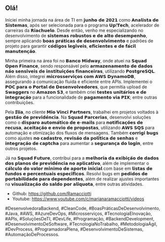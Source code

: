 ## Olá!

Iniciei minha jornada na área de TI em 𝗷𝘂𝗻𝗵𝗼 𝗱𝗲 𝟮𝟬𝟮𝟭 como 𝗔𝗻𝗮𝗹𝗶𝘀𝘁𝗮 𝗱𝗲 𝗦𝗶𝘀𝘁𝗲𝗺𝗮𝘀, após ser selecionada para o programa 𝗨𝗽!𝗧𝗲𝗰𝗵, acelerador de carreiras da 𝗥𝗶𝗮𝗰𝗵𝘂𝗲𝗹𝗼. Desde então, venho me especializando no desenvolvimento de 𝘀𝗶𝘀𝘁𝗲𝗺𝗮𝘀 𝗿𝗼𝗯𝘂𝘀𝘁𝗼𝘀 𝗲 𝗱𝗲 𝗮𝗹𝘁𝗼 𝗱𝗲𝘀𝗲𝗺𝗽𝗲𝗻𝗵𝗼, sempre aplicando 𝗯𝗼𝗮𝘀 𝗽𝗿𝗮́𝘁𝗶𝗰𝗮𝘀 𝗱𝗲 𝗱𝗲𝘀𝗲𝗻𝘃𝗼𝗹𝘃𝗶𝗺𝗲𝗻𝘁𝗼 e padrões de projeto para garantir 𝗰𝗼́𝗱𝗶𝗴𝗼𝘀 𝗹𝗲𝗴𝗶́𝘃𝗲𝗶𝘀, 𝗲𝗳𝗶𝗰𝗶𝗲𝗻𝘁𝗲𝘀 𝗲 𝗱𝗲 𝗳𝗮́𝗰𝗶𝗹 𝗺𝗮𝗻𝘂𝘁𝗲𝗻𝗰̧𝗮̃𝗼.

Minha primeira na área foi no 𝗕𝗮𝗻𝗰𝗼 𝗠𝗶𝗱𝘄𝗮𝘆, onde atuei na 𝗦𝗾𝘂𝗮𝗱 𝗢𝗽𝗲𝗻 𝗙𝗶𝗻𝗮𝗻𝗰𝗲, sendo responsável pelo 𝗮𝗿𝗺𝗮𝘇𝗲𝗻𝗮𝗺𝗲𝗻𝘁𝗼 𝗱𝗲 𝗱𝗮𝗱𝗼𝘀 𝗻𝗮̃𝗼 𝘀𝗲𝗻𝘀𝗶́𝘃𝗲𝗶𝘀 𝗱𝗲 𝗶𝗻𝘀𝘁𝗶𝘁𝘂𝗶𝗰̧𝗼̃𝗲𝘀 𝗳𝗶𝗻𝗮𝗻𝗰𝗲𝗶𝗿𝗮𝘀, utilizando 𝗣𝗼𝘀𝘁𝗴𝗿𝗲𝗦𝗤𝗟. Além disso, integrei 𝗺𝗶𝗰𝗿𝗼𝘀𝘀𝗲𝗿𝘃𝗶𝗰̧𝗼𝘀 𝗰𝗼𝗺 𝗔𝗪𝗦 𝗗𝘆𝗻𝗮𝗺𝗼𝗗𝗕, assegurando a comunicação fluida e eficiente entre APIs. Implementei o 𝗣𝗢𝗖 𝗽𝗮𝗿𝗮 𝗼 𝗣𝗼𝗿𝘁𝗮𝗹 𝗱𝗲 𝗗𝗲𝘀𝗲𝗻𝘃𝗼𝗹𝘃𝗲𝗱𝗼𝗿𝗲𝘀, que permitia upload de 𝗦𝘄𝗮𝗴𝗴𝗲𝗿𝘀 no 𝗔𝗺𝗮𝘇𝗼𝗻 𝗦𝟯, e também criei 𝘁𝗲𝘀𝘁𝗲𝘀 𝘂𝗻𝗶𝘁𝗮́𝗿𝗶𝗼𝘀 𝗲 𝗱𝗲 𝗶𝗻𝘁𝗲𝗴𝗿𝗮𝗰̧𝗮̃𝗼 para a funcionalidade de 𝗽𝗮𝗴𝗮𝗺𝗲𝗻𝘁𝗼 𝘃𝗶𝗮 𝗣𝗜𝗫; entre outras contribuições.

Pela 𝗜́𝗹𝗶𝗮, no cliente 𝗠𝗶𝗼 𝗩𝗶𝗻𝗰𝗶 𝗣𝗮𝗿𝘁𝗻𝗲𝗿𝘀, trabalhei em projetos voltados à 𝗴𝗲𝘀𝘁𝗮̃𝗼 𝗱𝗲 𝗽𝗿𝗲𝘃𝗶𝗱𝗲̂𝗻𝗰𝗶𝗮. Na 𝗦𝗾𝘂𝗮𝗱 𝗣𝗮𝗿𝗰𝗲𝗿𝗶𝗮𝘀, desenvolvi soluções como o 𝗱𝗶𝘀𝗽𝗮𝗿𝗼 𝗮𝘂𝘁𝗼𝗺𝗮́𝘁𝗶𝗰𝗼 𝗱𝗲 𝗲-𝗺𝗮𝗶𝗹𝘀 para 𝗻𝗼𝘁𝗶𝗳𝗶𝗰𝗮𝗰̧𝗼̃𝗲𝘀 𝗱𝗲 𝗿𝗲𝗰𝘂𝘀𝗮, 𝗮𝗰𝗲𝗶𝘁𝗮𝗰̧𝗮̃𝗼 𝗲 𝗲𝗻𝘃𝗶𝗼 𝗱𝗲 𝗽𝗿𝗼𝗽𝗼𝘀𝘁𝗮𝘀, utilizando 𝗔𝗪𝗦 𝗦𝗤𝗦 para automação e otimização dos fluxos de mensagens. Também 𝗰𝗼𝗿𝗿𝗶𝗴𝗶 𝗯𝘂𝗴𝘀 como ajustes 𝗻𝗼 𝗰𝗮𝗱𝗮𝘀𝘁𝗿𝗼, 𝗿𝗲𝘃𝗶𝘀𝗮̃𝗼 𝗱𝗮 𝗽𝗼𝗹𝗶́𝘁𝗶𝗰𝗮 𝗱𝗲 𝘀𝗲𝗻𝗵𝗮𝘀 e 𝗶𝗻𝘁𝗲𝗴𝗿𝗮𝗰̧𝗮̃𝗼 𝗱𝗲 𝗰𝗮𝗽𝘁𝗰𝗵𝗮 para aumentar a 𝘀𝗲𝗴𝘂𝗿𝗮𝗻𝗰̧𝗮 𝗱𝗼 𝗹𝗼𝗴𝗶𝗻, entre outros projetos.

Já na 𝗦𝗾𝘂𝗮𝗱 𝗙𝘂𝘁𝘂𝗿𝗲, contribuí para a 𝗺𝗲𝗹𝗵𝗼𝗿𝗶𝗮 𝗱𝗮 𝗲𝘅𝗶𝗯𝗶𝗰̧𝗮̃𝗼 𝗱𝗲 𝗱𝗮𝗱𝗼𝘀 𝗱𝗼𝘀 𝗽𝗹𝗮𝗻𝗼𝘀 𝗱𝗲 𝗽𝗿𝗲𝘃𝗶𝗱𝗲̂𝗻𝗰𝗶𝗮 𝗻𝗼 𝗮𝗽𝗹𝗶𝗰𝗮𝘁𝗶𝘃𝗼, além de implementar o 𝗰𝗮́𝗹𝗰𝘂𝗹𝗼 𝗱𝗼 𝘃𝗮𝗹𝗼𝗿 𝗺𝗶́𝗻𝗶𝗺𝗼 𝗱𝗲 𝗮𝗽𝗼𝗿𝘁𝗲 𝗶𝗻𝗶𝗰𝗶𝗮𝗹 com base em 𝗹𝗶𝘀𝘁𝗮𝘀 𝗱𝗲 𝗳𝘂𝗻𝗱𝗼𝘀 𝗲 𝗽𝗲𝗿𝗰𝗲𝗻𝘁𝘂𝗮𝗶𝘀 𝗲𝘀𝗽𝗲𝗰𝗶́𝗳𝗶𝗰𝗼𝘀. Resolvi bugs em 𝗽𝗲𝗱𝗶𝗱𝗼𝘀 𝗱𝗲 𝗽𝗼𝗿𝘁𝗮𝗯𝗶𝗹𝗶𝗱𝗮𝗱𝗲 𝗽𝗮𝗿𝗮 𝗱𝗲𝗽𝗲𝗻𝗱𝗲𝗻𝘁𝗲𝘀, além de realizar ajustes importantes na 𝘃𝗶𝘀𝘂𝗮𝗹𝗶𝘇𝗮𝗰̧𝗮̃𝗼 𝗱𝗼 𝘀𝗮𝗹𝗱𝗼 𝗽𝗼𝗿 𝗮𝗹𝗶́𝗾𝘂𝗼𝘁𝗮, entre outras atividades.

- Github: https://github.com/Ramacciotti
- Youtube: https://www.youtube.com/c/marianaramacciotti/videos

#DesenvolvedoraBackend, #CleanCode, #BoasPráticasDeDesenvolvimento, #Java, #AWS, #AzureDevOps, #Microsserviços, #TecnologiaEInovação, #APIs, #SoluçõesDeTI, #DevLife, #Programação, #BackendDevelopment, #DesenvolvimentoDeSoftware, #TecnologiaNoTrabalho, #MetodologiaÁgil, #DevProcess, #ProgramadoraPlena, #DesenvolvimentoDeSistemas, #AutomaçãoDeProcessos.
